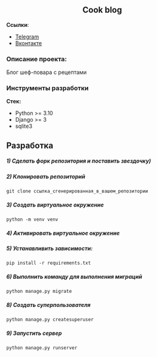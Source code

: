 <h2 align="center">Cook blog</h2>


**Ссылки**:
- [Telegram](https://t.me/kaysarov_den)
- [Вконтакте](https://vk.com/kaysarov)

### Описание проекта:
Блог шеф-повара с рецептами


### Инструменты разработки

**Стек:**
- Python >= 3.10
- Django >= 3
- sqlite3

## Разработка

##### 1) Сделать форк репозитория и поставить звездочку)

##### 2) Клонировать репозиторий

    git clone ссылка_сгенерированная_в_вашем_репозитории

##### 3) Создать виртуальное окружение

    python -m venv venv
    
##### 4) Активировать виртуальное окружение

##### 5) Устанавливить зависимости:

    pip install -r requirements.txt

##### 6) Выполнить команду для выполнения миграций

    python manage.py migrate
    
##### 8) Создать суперпользователя

    python manage.py createsuperuser
    
##### 9) Запустить сервер

    python manage.py runserver
